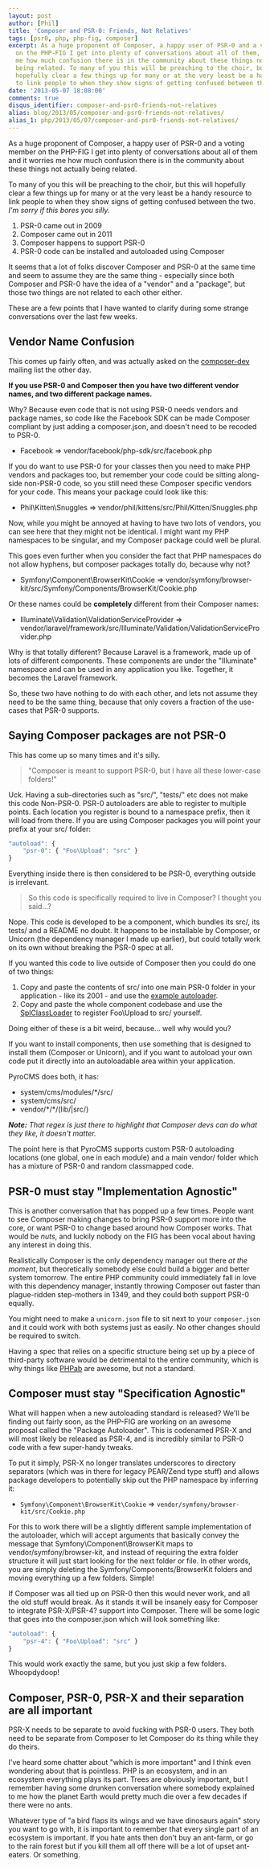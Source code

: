 ```yaml
---
layout: post
author: [Phil]
title: 'Composer and PSR-0: Friends, Not Relatives'
tags: [psr0, php, php-fig, composer]
excerpt: As a huge proponent of Composer, a happy user of PSR-0 and a voting member
  on the PHP-FIG I get into plenty of conversations about all of them, and it worries
  me how much confusion there is in the community about these things not actually
  being related. To many of you this will be preaching to the choir, but this will
  hopefully clear a few things up for many or at the very least be a handy resource
  to link people to when they show signs of getting confused between the two.
date: '2013-05-07 18:08:00'
comments: true
disqus_identifier: composer-and-psr0-friends-not-relatives
alias: blog/2013/05/composer-and-psr0-friends-not-relatives/
alias_1: php/2013/05/07/composer-and-psr0-friends-not-relatives/
---
```


As a huge proponent of Composer, a happy user of PSR-0 and a voting member on the PHP-FIG I get into plenty of conversations about all of them and it worries me how much confusion there is in the community about these things not actually being related. 

To many of you this will be preaching to the choir, but this will hopefully clear a few things up for many or at the very least be a handy resource to link people to when they show signs of getting confused between the two. _I'm sorry if this bores you silly._

1. PSR-0 came out in 2009
1. Composer came out in 2011
1. Composer happens to support PSR-0
1. PSR-0 code can be installed and autoloaded using Composer

It seems that a lot of folks discover Composer and PSR-0 at the same time and seem to assume they are the same thing - especially since both Composer and PSR-0 have the idea of a "vendor" and a "package", but those two things are not related to each other either. 

These are a few points that I have wanted to clarify during some strange conversations over the last few weeks.

## Vendor Name Confusion

This comes up fairly often, and was actually asked on the [composer-dev](https://groups.google.com/forum/?fromgroups=#!topic/composer-dev) mailing list the other day. 

**If you use PSR-0 and Composer then you have two different vendor names, and two different package names.**

Why? Because even code that is not using PSR-0 needs vendors and package names, so code like the Facebook SDK can be made Composer compliant by just adding a composer.json, and doesn't need to be recoded to PSR-0. 

* Facebook => vendor/facebook/php-sdk/src/facebook.php

If you do want to use PSR-0 for your classes then you need to make PHP vendors and packages too, but remember your code could be sitting along-side non-PSR-0 code, so you still need these Composer specific vendors for your code. This means your package could look like this:

* Phil\Kitten\Snuggles => vendor/phil/kittens/src/Phil/Kitten/Snuggles.php

Now, while you might be annoyed at having to have two lots of vendors, you can see here that they might not be identical. I might want my PHP namespaces to be singular, and my Composer package could well be plural.

This goes even further when you consider the fact that PHP namespaces do not allow hyphens, but composer packages totally do, because why not?

* Symfony\Component\BrowserKit\Cookie => vendor/symfony/browser-kit/src/Symfony/Components/BrowserKit/Cookie.php

Or these names could be **completely** different from their Composer names:

* Illuminate\Validation\ValidationServiceProvider => vendor/laravel/framework/src/Illuminate/Validation/ValidationServiceProvider.php

Why is that totally different? Because Laravel is a framework, made up of lots of different components. These components are under the "Illuminate" namespace and can be used in any application you like. Together, it becomes the Laravel framework. 

So, these two have nothing to do with each other, and lets not assume they need to be the same thing, because that only covers a fraction of the use-cases that PSR-0 supports. 

## Saying Composer packages are not PSR-0

This has come up so many times and it's silly.

> "Composer is meant to support PSR-0, but I have all these lower-case folders!"

Uck. Having a sub-directories such as "src/", "tests/" etc does not make this code Non-PSR-0. PSR-0 autoloaders are able to register to multiple points. Each location you register is bound to a namespace prefix, then it will load from there. If you are using Composer packages you will point your prefix at your src/ folder:

~~~js
"autoload": {
    "psr-0": { "Foo\Upload": "src" }
}
~~~

Everything inside there is then considered to be PSR-0, everything outside is irrelevant.

> So this code is specifically required to live in Composer? I thought you said…?

Nope. This code is developed to be a component, which bundles its src/, its tests/ and a README no doubt. It happens to be installable by Composer, or Unicorn (the dependency manager I made up earlier), but could totally work on its own without breaking the PSR-0 spec at all.

If you wanted this code to live outside of Composer then you could do one of two things:

1. Copy and paste the contents of src/ into one main PSR-0 folder in your application - like its 2001 - and use the [example autoloader](https://github.com/php-fig/fig-standards/blob/master/accepted/PSR-0.md#example-implementation).
1. Copy and paste the whole component codebase and use the [SplClassLoader](https://gist.github.com/jwage/221634) to register Foo\Upload to src/ yourself.

Doing either of these is a bit weird, because… well why would you?

If you want to install components, then use something that is designed to install them (Composer or Unicorn), and if you want to autoload your own code put it directly into an autoloadable area within your application.

PyroCMS does both, it has:

* system/cms/modules/\*/src/
* system/cms/src/
* vendor/\*/\*/(lib/|src/)

_**Note:** That regex is just there to highlight that Composer devs can do what they like, it doesn't matter._

The point here is that PyroCMS supports custom PSR-0 autoloading locations (one global, one in each module) and a main vendor/ folder which has a mixture of PSR-0 and random classmapped code. 

## PSR-0 must stay "Implementation Agnostic"

This is another conversation that has popped up a few times. People want to see Composer making changes to bring PSR-0 support more into the core, or want PSR-0 to change based around how Composer works. That would be _nuts_, and luckily nobody on the FIG has been vocal about having any interest in doing this.

Realistically Composer is the only dependency manager out there _at the moment_, but theoretically somebody else could build a bigger and better system tomorrow. The entire PHP community could immediately fall in love with this dependency manager, instantly throwing Composer out faster than plague-ridden step-mothers in 1349, and they could both support PSR-0 equally.

You might need to make a `unicorn.json` file to sit next to your `composer.json` and it could work with both systems just as easily. No other changes should be required to switch.

Having a spec that relies on a specific structure being set up by a piece of third-party software would be detrimental to the entire community, which is why things like [PHPab](https://github.com/theseer/Autoload) are awesome, but not a standard.

## Composer must stay "Specification Agnostic"

What will happen when a new autoloading standard is released? We'll be finding out fairly soon, as the PHP-FIG are working on an awesome proposal called the "Package Autoloader". This is codenamed PSR-X and will most likely be released as PSR-4, and is incredibly similar to PSR-0 code with a few super-handy tweaks.

To put it simply, PSR-X no longer translates underscores to directory separators (which was in there for legacy PEAR/Zend type stuff) and allows package developers to potentially skip out the PHP namespace by inferring it:

* `Symfony\Component\BrowserKit\Cookie` => `vendor/symfony/browser-kit/src/Cookie.php`

For this to work there will be a slightly different sample implementation of the autoloader, which will accept arguments that basically convey the message that Symfony\Component\BrowserKit maps to vendor/symfony/browser-kit, and instead of requiring the extra folder structure it will just start looking for the next folder or file. In other words, you are simply deleting the Symfony/Components/BrowserKit folders and moving everything up a few folders. Simple!

If Composer was all tied up on PSR-0 then this would never work, and all the old stuff would break. As it stands it will be insanely easy for Composer to integrate PSR-X/PSR-4? support into Composer. There will be some logic that goes into the composer.json which will look something like:

~~~js
"autoload": {
    "psr-4": { "Foo\Upload": "src" }
}
~~~  
    
This would work exactly the same, but you just skip a few folders. Whoopdydoop!

## Composer, PSR-0, PSR-X and their separation are all important

PSR-X needs to be separate to avoid fucking with PSR-0 users. They both need to be separate from Composer to let Composer do its thing while they do theirs.

I've heard some chatter about "which is more important" and I think even wondering about that is pointless. PHP is an ecosystem, and in an ecosystem everything plays its part. Trees are obviously important, but I remember having some drunken conversation where somebody explained to me how the planet Earth would pretty much die over a few decades if there were no ants. 

Whatever type of "a bird flaps its wings and we have dinosaurs again" story you want to go with, it is important to remember that every single part of an ecosystem is important. If you hate ants then don't buy an ant-farm, or go to the rain forest but if you kill them all off there will be a lot of upset ant-eaters. Or something.
